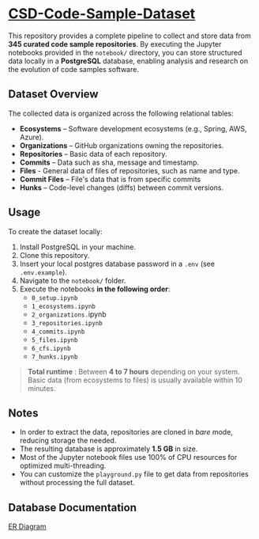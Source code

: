 # [CSD-Code-Sample-Dataset](https://github.com/Cafeo-Group/MCSCMD-Multi-Code-Sample-Commit-Message-Dataset)

This repository provides a complete pipeline to collect and store data from  **345 curated code sample repositories**. By executing the Jupyter notebooks provided in the `notebook/` directory, you can store structured data locally in a **PostgreSQL** database, enabling analysis and research on the evolution of code samples software.

## Dataset Overview

The collected data is organized across the following relational tables:

* **Ecosystems** – Software development ecosystems (e.g., Spring, AWS, Azure).
* **Organizations** – GitHub organizations owning the repositories.
* **Repositories** – Basic data of each repository.
* **Commits** – Data such as sha, message and timestamp.
* **Files** - General data of files of repositories, such as name and type.
* **Commit Files** – File's data that is from specific commits
* **Hunks** – Code-level changes (diffs) between commit versions.

## Usage

To create the dataset locally:

1. Install PostgreSQL in your machine.
2. Clone this repository.
3. Insert your local postgres database password in a `.env` (see `.env.example`).
4. Navigate to the `notebook/` folder.
5. Execute the notebooks  **in the following order**:
   * `0_setup.ipynb`
   * `1_ecosystems.ipynb`
   * `2_organizations.`ipynb
   * `3_repositories.ipynb`
   * `4_commits.ipynb`
   * `5_files.ipynb`
   * `6_cfs.ipynb`
   * `7_hunks.ipynb`

> **Total runtime** : Between **4 to 7 hours** depending on your system. Basic data (from ecosystems to files) is usually available within 10 minutes.

## Notes

* In order to extract the data, repositories are cloned in *bare* mode, reducing storage the needed.
* The resulting database is approximately **1.5 GB** in size.
* Most of the Jupyter notebook files use 100% of CPU resources for optimized multi-threading.
* You can customize the `playground.py` file to get data from repositories without processing the full dataset.

## Database Documentation

[ER Diagram](https://lucid.app/lucidchart/27e83443-34d9-4538-a3d3-6065fe012db5/edit?viewport_loc=3483%2C2013%2C2422%2C1248%2C0_0&invitationId=inv_76afb91f-45b5-4d97-bb0a-fc5b6910b2cf)
